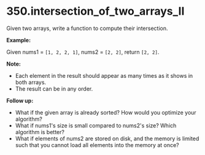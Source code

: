 # 350.intersection_of_two_arrays_II

Given two arrays, write a function to compute their intersection.

__Example:__

Given nums1 = ```[1, 2, 2, 1]```, nums2 = ```[2, 2]```, return ```[2, 2]```.

__Note:__

- Each element in the result should appear as many times as it shows in both arrays.
- The result can be in any order.

__Follow up:__

- What if the given array is already sorted? How would you optimize your algorithm?
- What if nums1's size is small compared to nums2's size? Which algorithm is better?
- What if elements of nums2 are stored on disk, and the memory is limited such that you cannot load all elements into the memory at once?